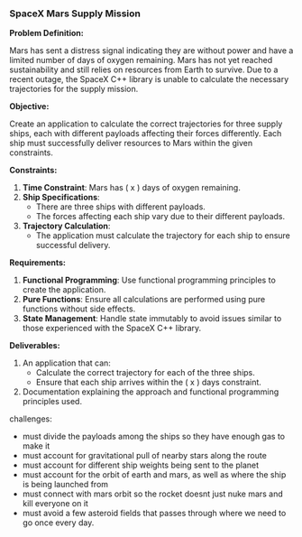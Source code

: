 ### SpaceX Mars Supply Mission

**Problem Definition:**

Mars has sent a distress signal indicating they are without power and have a limited number of days of oxygen remaining. Mars has not yet reached sustainability and still relies on resources from Earth to survive. Due to a recent outage, the SpaceX C++ library is unable to calculate the necessary trajectories for the supply mission. 

**Objective:**

Create an application to calculate the correct trajectories for three supply ships, each with different payloads affecting their forces differently. Each ship must successfully deliver resources to Mars within the given constraints.

**Constraints:**

1. **Time Constraint**: Mars has \( x \) days of oxygen remaining.
2. **Ship Specifications**:
   - There are three ships with different payloads.
   - The forces affecting each ship vary due to their different payloads.
3. **Trajectory Calculation**:
   - The application must calculate the trajectory for each ship to ensure successful delivery.

**Requirements:**

1. **Functional Programming**: Use functional programming principles to create the application.
2. **Pure Functions**: Ensure all calculations are performed using pure functions without side effects.
3. **State Management**: Handle state immutably to avoid issues similar to those experienced with the SpaceX C++ library.

**Deliverables:**

1. An application that can:
   - Calculate the correct trajectory for each of the three ships.
   - Ensure that each ship arrives within the \( x \) days constraint.
2. Documentation explaining the approach and functional programming principles used.




challenges:
- must divide the payloads among the ships so they have enough gas to make it
- must account for gravitational pull of nearby stars along the route
- must account for different ship weights being sent to the planet
- must account for the orbit of earth and mars, as well as where the ship is being launched from
- must connect with mars orbit so the rocket doesnt just nuke mars and kill everyone on it
- must avoid a few asteroid fields that passes through where we need to go once every day.














